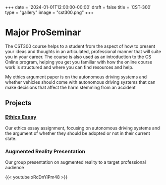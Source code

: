 +++
date = '2024-01-01T12:00:00-00:00'
draft = false
title = 'CST-300'
type = "gallery"
image = "cst300.png"
+++
# Major ProSeminar

The CST300 course helps to a student from the aspect of how to present your ideas and thoughts in an articulated, professional manner that will suite you in your career.  The course is also used as an introduction to the CS Online program, helping you get you familiar with how the online course work is structured and where you can find resources and help.

My ethics argument paper is on the autonomous driving systems and whether vehicles should come with autonomous driving systems that can
make decisions that affect the harm stemming from an accident

## Projects

### [Ethics Essay](/files/stanford_essay.pdf)

Our ethics essay assignment, focusing on autonomous driving systems and the argument of whether they should be adopted or not in their current state.

### Augmented Reality Presentation

Our group presentation on augmented reality to a target professional audience

{{< youtube xRcDnYiPm48 >}}​
